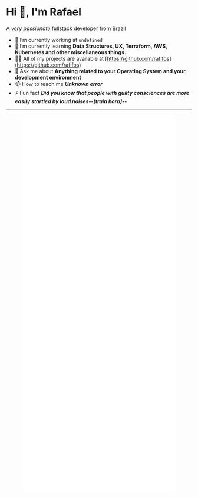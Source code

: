 # Hi 👋, I'm Rafael

A _very passionate_ fullstack developer from Brazil

- 🔭 I’m currently working at `undefined`
- 🌱 I’m currently learning **Data Structures, UX, Terraform, AWS, Kubernetes and other miscellaneous things.**
- 👨‍💻 All of my projects are available at [https://github.com/rafifos](https://github.com/rafifos)
- 💬 Ask me about **Anything related to your Operating System and your development environment**
- 📫 How to reach me **_Unknown error_**
- ⚡ Fun fact **_Did you know that people with guilty consciences are more easily startled by loud noises--[train horn]--_**

-----

<p align="center">
  <img alt="GitHub Profile Metrics" src="./github-metrics.svg" />
</p>
